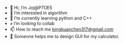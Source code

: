- 👋 Hi, I’m Joj@P7OE5
- 👀 I’m interested in algorithm
- 🌱 I’m currently learning python and C++
- ✊ I’m looking to collab
- 📫 How to reach me bingkuanchen317@gmail.com
- 🙇 Someone helps me to design GUI for my calculator.
<!---
P7OE5/P7OE5 is a ✨ special ✨ repository because its `README.md` (this file) appears on your GitHub profile.
You can click the Preview link to take a look at your changes.
--->
